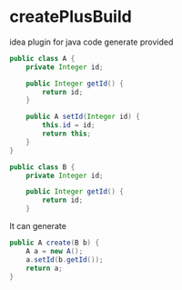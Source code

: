 # createPlusBuild
idea plugin for java code generate
provided
```java
public class A {
    private Integer id;

    public Integer getId() {
        return id;
    }

    public A setId(Integer id) {
        this.id = id;
        return this;
    }
}

public class B {
    private Integer id;

    public Integer getId() {
        return id;
    }
```
It can generate
```java
public A create(B b) {
    A a = new A();
    a.setId(b.getId());
    return a;
}
```